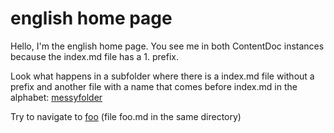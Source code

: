 # english home page

Hello, I'm the english home page. You see me in both ContentDoc instances because the index.md file has a 1. prefix.

Look what happens in a subfolder where there is a index.md file without a prefix and another file with a name that comes before index.md in the alphabet: [messyfolder](messyfolder)

Try to navigate to [foo](foo) (file foo.md in the same directory)
